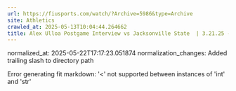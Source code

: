 ```yaml
---
url: https://fiusports.com/watch/?Archive=5986&type=Archive
site: Athletics
crawled_at: 2025-05-13T10:04:44.264662
title: Alex Ulloa Postgame Interview vs Jacksonville State  | 3.21.25 - FIU Athletics
---
```

normalized_at: 2025-05-22T17:17:23.051874
normalization_changes: Added trailing slash to directory path

Error generating fit markdown: '<' not supported between instances of 'int' and 'str'